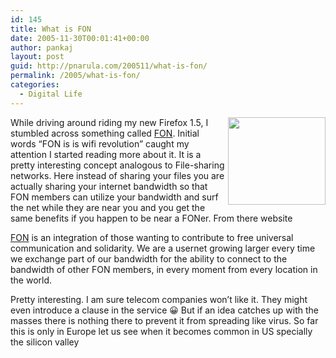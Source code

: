 ```yaml
---
id: 145
title: What is FON
date: 2005-11-30T00:01:41+00:00
author: pankaj
layout: post
guid: http://pnarula.com/200511/what-is-fon/
permalink: /2005/what-is-fon/
categories:
  - Digital Life
---
```

<img width="156" height="140" align="right" src="http://en.fon.com/img/logofon.gif" />While driving around riding my new Firefox 1.5, I stumbled across something called <a href="http://en.fon.com" onclick="_gaq.push(['_trackEvent', 'outbound-article', 'http://en.fon.com', 'FON']);" >FON</a>. Initial words &#8220;FON is is wifi revolution&#8221; caught my attention I started reading more about it. It is a pretty interesting concept analogous to File-sharing networks. Here instead of sharing your files you are actually sharing your internet bandwidth so that FON members can utilize your bandwidth and surf the net while they are near you and you get the same benefits if you happen to be near a FONer. From there website 

<a href="http://www.fon.com/" onclick="_gaq.push(['_trackEvent', 'outbound-article', 'http://www.fon.com/', 'FON']);" >FON</a> is an integration of those wanting to contribute to free universal communication and solidarity. We are a usernet growing larger every time we exchange part of our bandwidth for the ability to connect to the bandwidth of other FON members, in every moment from every location in the world.

Pretty interesting. I am sure telecom companies won&#8217;t like it. They might even introduce a clause in the service 😀 But if an idea catches up with the masses there is nothing there to prevent it from spreading like virus. So far this is only in Europe let us see when it becomes common in US specially the silicon valley